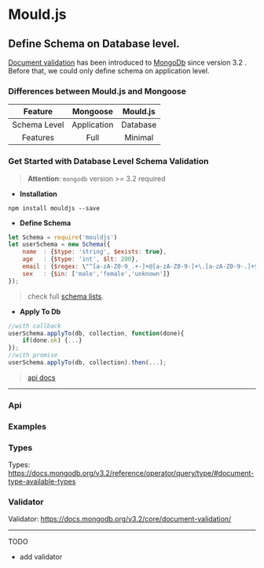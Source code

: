 # Mould.js
## Define Schema on Database level.
[Document validation](https://docs.mongodb.org/v3.2/core/document-validation/) has been introduced to [MongoDb](http://mongodb.org) since version 3.2 . Before that, we could only define schema on application level.

### Differences between Mould.js and Mongoose

Feature      |Mongoose      | Mould.js
:-----------:|:-----------: | :-------------:
Schema Level |Application   | Database
Features     |Full          | Minimal

### Get Started with Database Level Schema Validation
>**Attention**: `mongodb` version >= 3.2 required

- **Installation**
```
npm install mouldjs --save
```
- **Define Schema**

```javascript
let Schema = require('mouldjs')
let userSchema = new Schema({
    name  : {$type: 'string', $exists: true},
    age   : {$type: 'int', $lt: 200},
    email : {$regex: \"^[a-zA-Z0-9_.+-]+@[a-zA-Z0-9-]+\.[a-zA-Z0-9-.]+$"\}
    sex   : {$in: ['male','female','unknown']}
});
```
>check full [schema lists](/#schema-lists).

- **Apply To Db**
```javascript
//with callback
userSchema.applyTo(db, collection, function(done){
    if(done.ok) {...}
});
//with promise
userSchema.applyTo(db, collection).then(...);
```
>[api docs](/#apis)

---
### Api
### Examples
### Types
Types: https://docs.mongodb.org/v3.2/reference/operator/query/type/#document-type-available-types
### Validator
Validator: https://docs.mongodb.org/v3.2/core/document-validation/

---
TODO
- add validator
